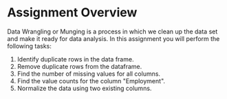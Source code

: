 # Assignment Overview

Data Wrangling or Munging is a process in which we clean up the data set and make it ready for data analysis. In this assignment you will perform the following tasks:

1. Identify duplicate rows in the data frame.
2. Remove duplicate rows from the dataframe.
3. Find the number of missing values for all columns.
4. Find the value counts for the column "Employment".
5. Normalize the data using two existing columns.  